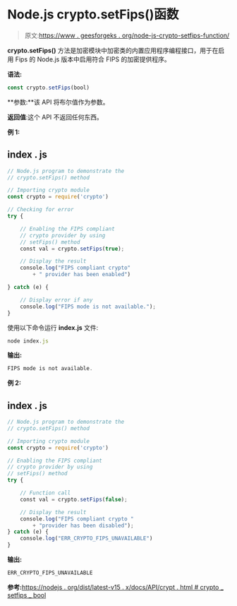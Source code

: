 # Node.js crypto.setFips()函数

> 原文:[https://www . geesforgeks . org/node-js-crypto-setfips-function/](https://www.geeksforgeeks.org/node-js-crypto-setfips-function/)

**crypto.setFips()** 方法是加密模块中加密类的内置应用程序编程接口，用于在启用 Fips 的 Node.js 版本中启用符合 FIPS 的加密提供程序。

**语法:**

```js
const crypto.setFips(bool)
```

**参数:**该 API 将布尔值作为参数。

**返回值**:这个 API 不返回任何东西。

**例 1:**

## index . js

```js
// Node.js program to demonstrate the  
// crypto.setFips() method

// Importing crypto module
const crypto = require('crypto')

// Checking for error
try {

    // Enabling the FIPS compliant 
    // crypto provider by using
    // setFips() method
    const val = crypto.setFips(true);

    // Display the result
    console.log("FIPS compliant crypto"
        + " provider has been enabled")

} catch (e) {

    // Display error if any
    console.log("FIPS mode is not available.");
}
```

使用以下命令运行 **index.js** 文件:

```js
node index.js
```

**输出:**

```js
FIPS mode is not available.
```

**例 2:**

## index . js

```js
// Node.js program to demonstrate the  
// crypto.setFips() method

// Importing crypto module
const crypto = require('crypto')

// Enabling the FIPS compliant 
// crypto provider by using
// setFips() method
try {

    // Function call
    const val = crypto.setFips(false);

    // Display the result
    console.log("FIPS compliant crypto "
        + "provider has been disabled");
} catch (e) {
    console.log("ERR_CRYPTO_FIPS_UNAVAILABLE")
}
```

**输出:**

```js
ERR_CRYPTO_FIPS_UNAVAILABLE
```

**参考:**[https://nodejs . org/dist/latest-v15 . x/docs/API/crypt . html # crypto _ setfips _ bool](https://nodejs.org/dist/latest-v15.x/docs/api/crypto.html#crypto_crypto_setfips_bool)